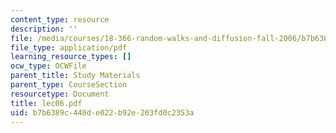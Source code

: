 ```yaml
---
content_type: resource
description: ''
file: /media/courses/18-366-random-walks-and-diffusion-fall-2006/b7b6389c440de022b92e203fd0c2353a_lec06.pdf
file_type: application/pdf
learning_resource_types: []
ocw_type: OCWFile
parent_title: Study Materials
parent_type: CourseSection
resourcetype: Document
title: lec06.pdf
uid: b7b6389c-440d-e022-b92e-203fd0c2353a
---
```

